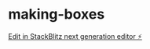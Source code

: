 # making-boxes

[Edit in StackBlitz next generation editor ⚡️](https://stackblitz.com/~/github.com/MissKluck/making-boxes)